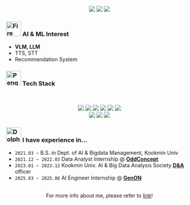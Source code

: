 <div align = "center">
  
  <a href="https://imymeunz.notion.site/Hyunjo-Kim-93d876622d534c0082c527309bc6be17?pvs=4"><img src="https://img.shields.io/badge/Notion-000000?style=flat&logo=Notion&logoColor=white"/></a>
  <a href="https://meunz.tistory.com/"><img src="https://img.shields.io/badge/Tistory-000000?style=flat&logo=Notion&logoColor=white"/></a>
  <a href="mailto:elisha0904@kookmin.ac.kr"><img src="https://img.shields.io/badge/Contact_me!-FFFFFF?style=flat&logo=Gmail&logoColor=black"/></a><br/>
</div>

### <img src="https://raw.githubusercontent.com/Tarikul-Islam-Anik/Animated-Fluent-Emojis/master/Emojis/Travel%20and%20places/Fire.png" alt="Fire" width="40" height="40" /> AI & ML Interest
- **VLM, LLM**
- TTS, STT
- Recommendation System


### <img src="https://raw.githubusercontent.com/Tarikul-Islam-Anik/Animated-Fluent-Emojis/master/Emojis/Animals/Penguin.png" alt="Penguin" width="40" height="40" /> Tech Stack

<br/>
<p align="center">
  <img src="https://img.shields.io/badge/Python-3766AB?style=flat&logo=Python&logoColor=white"/>
  <img src="https://img.shields.io/badge/Pytorch-EE4C2C?style=flat&logo=Pytorch&logoColor=white"/>
  <img src="https://img.shields.io/badge/TensorFlow-FF6F00?style=flat&logo=TensorFlow&logoColor=white"/>
  <img src="https://img.shields.io/badge/OpenCV-5C3EE8?style=flat&logo=OpenCV&logoColor=white"/>
  <img src="https://img.shields.io/badge/R-276DC3?style=flat&logo=R&logoColor=white"/>
  <img src="https://img.shields.io/badge/MySQL-4479A1?style=flat&logo=MySQL&logoColor=white"/>
  <br/>
  <img src="https://img.shields.io/badge/Anaconda-44A833?style=flat&logo=Anaconda&logoColor=white"/>
  <img src="https://img.shields.io/badge/Jupyter-F37626?style=flat&logo=Jupyter&logoColor=white"/>
  <img src="https://img.shields.io/badge/Google Colab-F9AB00?style=flat&logo=GoogleColab&logoColor=white"/>
</p>

### <img src="https://raw.githubusercontent.com/Tarikul-Islam-Anik/Animated-Fluent-Emojis/master/Emojis/Animals/Dolphin.png" alt="Dolphin" width="40" height="40" /> I have experience in...
- `2021.03 ~` B.S. in Dept. of AI & Bigdata Management, Kookmin Univ   
- `2021.12 ~ 2022.03` Data Analyst Internship @ [**OddConcept**](https://oddconcepts.kr/ko/)
- `2023.01 ~ 2023.12` Kookmin Univ. AI & Big Data Analysis Society [**D&A**](https://cms.kookmin.ac.kr/dna/index.do) officer
- `2025.03 ~ 2025.06` AI Engineer Internship @ [**GenON**](https://genon.ai/)

<br/>
<div align="center"> For more info about me, please refer to <a href="https://imymeunz.notion.site/Hyunjo-Kim-93d876622d534c0082c527309bc6be17?pvs=4">link</a>! </div>

